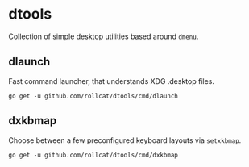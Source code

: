 # dtools

Collection of simple desktop utilities based around `dmenu`.

## dlaunch

Fast command launcher, that understands XDG .desktop files.

    go get -u github.com/rollcat/dtools/cmd/dlaunch

## dxkbmap

Choose between a few preconfigured keyboard layouts via `setxkbmap`.

    go get -u github.com/rollcat/dtools/cmd/dxkbmap
